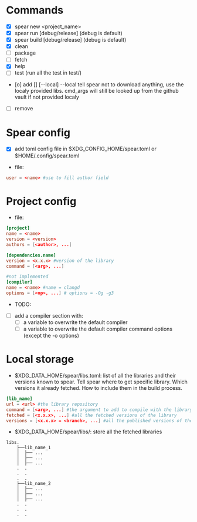 # Commands
 - [x] spear new <project_name>
 - [x] spear run [debug/release] (debug is default)
 - [x] spear build [debug/release] (debug is default)
 - [x] clean
 - [ ] package
 - [ ] fetch
 - [x] help
 - [ ] test (run all the test in test/)
 - [o] add <lib> [<version>] [--local]
        --local tell spear not to download anything, use the localy provided libs. cmd_args will still be looked up from the github vault if not provided localy
 - [ ] remove <lib> <version>

# Spear config
 - [x] add toml config file in $XDG_CONFIG_HOME/spear.toml or $HOME/.config/spear.toml
 - file:
  ```toml
  user = <name> #use to fill author field
  ```

# Project config
 - file:
  ```toml
  [project]
  name = <name>
  version = <version>
  authors = [<author>, ...]
 
  [dependencies.name]
  version = <x.x.x> #version of the library
  command = [<arg>, ...]

  #not implemented
  [compiler]
  name = <name> #name = clangd
  options = [<op>, ...] # options = -Og -g3
  ```
  - TODO:
   - [ ] add a compiler section with:
     - [ ] a variable to overwrite the default compiler
     - [ ] a variable to overwrite the default compiler command options (except the -o options)

# Local storage
 - $XDG_DATA_HOME/spear/libs.toml:
 list of all the libraries and their versions known to spear.
 Tell spear where to get specific library.
 Which versions it already fetched.
 How to include them in the build process.
 
 ```toml
 [lib_name]
 url = <url> #the library repository
 command = [<arg>, ...] #the argument to add to compile with the library (ex: -lsdl2)
 fetched = [<x.x.x>, ...] #all the fetched versions of the library
 versions = [<x.x.x> = <branch>, ...] #all the published versions of the library
 ```
 - $XDG_DATA_HOME/spear/libs/:
 store all the fetched libraries
 ```
 libs.
     ├──lib_name_1
     │  ├── ...
     │  ├── ...
     │  ├── ...
     .  .
     .  .
     .  .
     ├──lib_name_2
     │  ├── ...
     │  ├── ...
     │  ├── ...
     .  .
     .  .
     .  .
 ```

